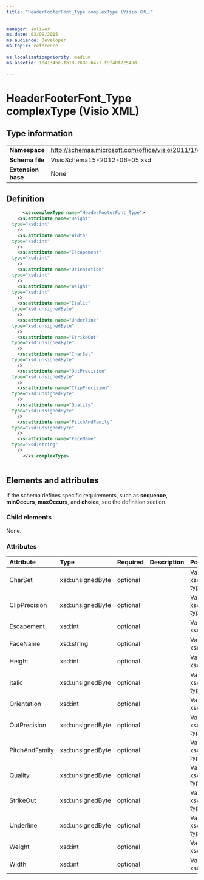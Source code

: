 ```yaml
---
title: "HeaderFooterFont_Type complexType (Visio XML)"
 
 
manager: soliver
ms.date: 03/09/2015
ms.audience: Developer
ms.topic: reference
 
ms.localizationpriority: medium
ms.assetid: 1e4134be-fb18-768e-b477-f9f40f72548d

---
```


# HeaderFooterFont_Type complexType (Visio XML)

## Type information

|||
|:-----|:-----|
|**Namespace** <br/> |http://schemas.microsoft.com/office/visio/2011/1/core  <br/> |
|**Schema file** <br/> |VisioSchema15-2012-06-05.xsd  <br/> |
|**Extension base** <br/> |None  <br/> |
   
## Definition

```XML
      <xs:complexType name="HeaderFooterFont_Type">
    <xs:attribute name="Height"
  type="xsd:int"
    />
    <xs:attribute name="Width"
  type="xsd:int"
    />
    <xs:attribute name="Escapement"
  type="xsd:int"
    />
    <xs:attribute name="Orientation"
  type="xsd:int"
    />
    <xs:attribute name="Weight"
  type="xsd:int"
    />
    <xs:attribute name="Italic"
  type="xsd:unsignedByte"
    />
    <xs:attribute name="Underline"
  type="xsd:unsignedByte"
    />
    <xs:attribute name="StrikeOut"
  type="xsd:unsignedByte"
    />
    <xs:attribute name="CharSet"
  type="xsd:unsignedByte"
    />
    <xs:attribute name="OutPrecision"
  type="xsd:unsignedByte"
    />
    <xs:attribute name="ClipPrecision"
  type="xsd:unsignedByte"
    />
    <xs:attribute name="Quality"
  type="xsd:unsignedByte"
    />
    <xs:attribute name="PitchAndFamily"
  type="xsd:unsignedByte"
    />
    <xs:attribute name="FaceName"
  type="xsd:string"
    />
      </xs:complexType>
      
```

## Elements and attributes

If the schema defines specific requirements, such as **sequence**, **minOccurs**, **maxOccurs**, and **choice**, see the definition section. 
  
### Child elements

None.
  
### Attributes

|**Attribute**|**Type**|**Required**|**Description**|**Possible values**|
|:-----|:-----|:-----|:-----|:-----|
|CharSet  <br/> |xsd:unsignedByte  <br/> |optional  <br/> ||Values of the xsd:unsignedByte type.  <br/> |
|ClipPrecision  <br/> |xsd:unsignedByte  <br/> |optional  <br/> ||Values of the xsd:unsignedByte type.  <br/> |
|Escapement  <br/> |xsd:int  <br/> |optional  <br/> ||Values of the xsd:int type.  <br/> |
|FaceName  <br/> |xsd:string  <br/> |optional  <br/> ||Values of the xsd:string type.  <br/> |
|Height  <br/> |xsd:int  <br/> |optional  <br/> ||Values of the xsd:int type.  <br/> |
|Italic  <br/> |xsd:unsignedByte  <br/> |optional  <br/> ||Values of the xsd:unsignedByte type.  <br/> |
|Orientation  <br/> |xsd:int  <br/> |optional  <br/> ||Values of the xsd:int type.  <br/> |
|OutPrecision  <br/> |xsd:unsignedByte  <br/> |optional  <br/> ||Values of the xsd:unsignedByte type.  <br/> |
|PitchAndFamily  <br/> |xsd:unsignedByte  <br/> |optional  <br/> ||Values of the xsd:unsignedByte type.  <br/> |
|Quality  <br/> |xsd:unsignedByte  <br/> |optional  <br/> ||Values of the xsd:unsignedByte type.  <br/> |
|StrikeOut  <br/> |xsd:unsignedByte  <br/> |optional  <br/> ||Values of the xsd:unsignedByte type.  <br/> |
|Underline  <br/> |xsd:unsignedByte  <br/> |optional  <br/> ||Values of the xsd:unsignedByte type.  <br/> |
|Weight  <br/> |xsd:int  <br/> |optional  <br/> ||Values of the xsd:int type.  <br/> |
|Width  <br/> |xsd:int  <br/> |optional  <br/> ||Values of the xsd:int type.  <br/> |
   

